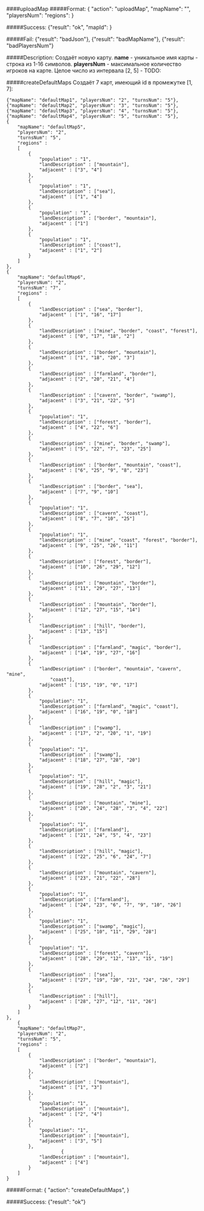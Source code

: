 ####uploadMap
#####Format:
    {
      "action": "uploadMap",
      "mapName": "<mapName>",
      "playersNum": <playersNum>
      "regions": <regions>
    }


#####Success:
    {"result": "ok", "mapId": <mapId>}
    
#####Fail:
    {"result": "badJson"},
    {"result": "badMapName"},
    {"result": "badPlayersNum"}
      
#####Description:
Создаёт новую карту.
**name** - уникальное имя карты - строка из 1-16 символов.
**playersNum** - максимальное количество игроков на карте. Целое число
из интервала [2, 5]
**<regions>** - TODO:

#####createDefaultMaps
Создаёт 7 карт, имеющий id в промежутке [1, 7]:


	{"mapName": "defaultMap1", "playersNum": "2", "turnsNum": "5"}, 
	{"mapName": "defaultMap2", "playersNum": "3", "turnsNum": "5"},
	{"mapName": "defaultMap3", "playersNum": "4", "turnsNum": "5"},
	{"mapName": "defaultMap4", "playersNum": "5", "turnsNum": "5"},
	{
		"mapName": "defaultMap5", 
		"playersNum": "2", 
		"turnsNum": "5",
	 	"regions" : 
	 	[
	 		{
	 			"population" : "1",
	 			"landDescription" : ["mountain"],
	 			"adjacent" : ["3", "4"] 
	 		},
	 		{
	 			"population" : "1",
	 			"landDescription" : ["sea"],
	 			"adjacent" : ["1", "4"] 
	 		},
	 		{
	 			"population" : "1",
	 			"landDescription" : ["border", "mountain"],
	 			"adjacent" : ["1"] 
	 		},
	 		{
	 			"population" : "1",
	 			"landDescription" : ["coast"],
	 			"adjacent" : ["1", "2"] 
	 		}
	 	]
	},
	{
		"mapName": "defaultMap6", 
		"playersNum": "2", 
		"turnsNum": "7",
	 	"regions" : 
	 	[
	 		{
	 			"landDescription" : ["sea", "border"],
	 			"adjacent" : ["1", "16", "17"] 
	 		},
	 		{
	 			"landDescription" : ["mine", "border", "coast", "forest"],
	 			"adjacent" : ["0", "17", "18", "2"] 
	 		},
	 		{
	 			"landDescription" : ["border", "mountain"],
	 			"adjacent" : ["1", "18", "20", "3"] 
	 		},
	 		{
	 			"landDescription" : ["farmland", "border"],
	 			"adjacent" : ["2", "20", "21", "4"] 
	 		},
	 		{
	 			"landDescription" : ["cavern", "border", "swamp"],
	 			"adjacent" : ["3", "21", "22", "5"] 
	 		},
			{
				"population": "1",
	 			"landDescription" : ["forest", "border"],
	 			"adjacent" : ["4", "22", "6"] 
	 		},
			{
	 			"landDescription" : ["mine", "border", "swamp"],
	 			"adjacent" : ["5", "22", "7", "23", "25"] 
	 		},
	 		{
	 			"landDescription" : ["border", "mountain", "coast"],
	 			"adjacent" : ["6", "25", "9", "8", "23"] 
	 		},
	 		{
	 			"landDescription" : ["border", "sea"],
	 			"adjacent" : ["7", "9", "10"] 
	 		},
	 		{
	 			"population": "1",
	 			"landDescription" : ["cavern", "coast"],
	 			"adjacent" : ["8", "7", "10", "25"] 
	 		},
	 		{
	 			"population": "1",
	 			"landDescription" : ["mine", "coast", "forest", "border"],
	 			"adjacent" : ["9", "25", "26", "11"] 
	 		},
	 		{
	 			"landDescription" : ["forest", "border"],
	 			"adjacent" : ["10", "26", "29", "12"] 
	 		},
	 		{
	 			"landDescription" : ["mountain", "border"],
	 			"adjacent" : ["11", "29", "27", "13"] 
	 		},
	 		{
	 			"landDescription" : ["mountain", "border"],
	 			"adjacent" : ["12", "27", "15", "14"] 
	 		},
	 		{
	 			"landDescription" : ["hill", "border"],
	 			"adjacent" : ["13", "15"] 
	 		},
	 		{
	 			"landDescription" : ["farmland", "magic", "border"],
	 			"adjacent" : ["14", "19", "27", "16"] 
	 		},
	 		{
	 			"landDescription" : ["border", "mountain", "cavern", "mine", 
	 				"coast"],
	 			"adjacent" : ["15", "19", "0", "17"] 
	 		},
	 		{
	 			"population": "1",
	 			"landDescription" : ["farmland", "magic", "coast"],
	 			"adjacent" : ["16", "19", "0", "18"] 
	 		},
	 		{
	 			"landDescription" : ["swamp"],
	 			"adjacent" : ["17", "2", "20", "1", "19"] 
	 		},
	 		{
	 			"population": "1",
	 			"landDescription" : ["swamp"],
	 			"adjacent" : ["18", "27", "28", "20"] 
	 		},
	 		{
	 			"population": "1",
	 			"landDescription" : ["hill", "magic"],
	 			"adjacent" : ["19", "28", "2", "3", "21"] 
	 		},
	 		{
	 			"landDescription" : ["mountain", "mine"],
	 			"adjacent" : ["20", "24", "28", "3", "4", "22"] 
	 		},
	 		{
	 			"population": "1",
	 			"landDescription" : ["farmland"],
	 			"adjacent" : ["21", "24", "5", "4", "23"] 
	 		},
	 		{
	 			"landDescription" : ["hill", "magic"],
	 			"adjacent" : ["22", "25", "6", "24", "7"] 
	 		},
	 		{
	 			"landDescription" : ["mountain", "cavern"],
	 			"adjacent" : ["23", "21", "22", "28"] 
	 		},
	 		{
	 			"population": "1",
	 			"landDescription" : ["farmland"],
	 			"adjacent" : ["24", "23", "6", "7", "9", "10", "26"] 
	 		},
	 		{
	 			"population": "1",
	 			"landDescription" : ["swamp", "magic"],
	 			"adjacent" : ["25", "10", "11", "29", "28"] 
	 		},
	 		{
	 			"population": "1",
	 			"landDescription" : ["forest", "cavern"],
	 			"adjacent" : ["28", "29", "12", "13", "15", "19"] 
	 		},
	 		{
	 			"landDescription" : ["sea"],
	 			"adjacent" : ["27", "19", "20", "21", "24", "26", "29"] 
	 		},
	 		{
	 			"landDescription" : ["hill"],
	 			"adjacent" : ["28", "27", "12", "11", "26"] 
	 		}
	 	]
	},
        {
		"mapName": "defaultMap7", 
		"playersNum": "2", 
		"turnsNum": "5",
	 	"regions" : 
	 	[
	 		{
	 			"landDescription" : ["border", "mountain"],
	 			"adjacent" : ["2"] 
	 		},
	 		{
	 			"landDescription" : ["mountain"],
	 			"adjacent" : ["1", "3"] 
	 		},
	 		{
	 			"population": "1",
	 			"landDescription" : ["mountain"],
	 			"adjacent" : ["2", "4"] 
	 		},
	 		{
	 			"population": "1",
	 			"landDescription" : ["mountain"],
	 			"adjacent" : ["3", "5"] 
	 		},
                        {
	 			"landDescription" : ["mountain"],
	 			"adjacent" : ["4"] 
	 		}
	 	]
	}	

#####Format:
    {
      "action": "createDefaultMaps",
    }

			
#####Success:
    {"result": "ok"}

